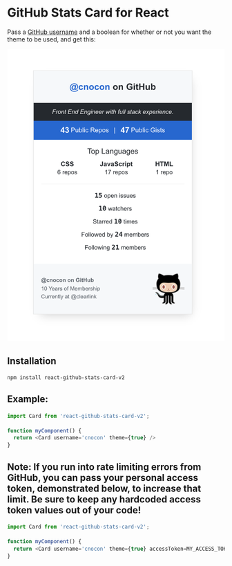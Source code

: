 # GitHub Stats Card for React

Pass a [GitHub username](https://docs.github.com/en/free-pro-team@latest/github/setting-up-and-managing-your-github-user-account/remembering-your-github-username-or-email) and a boolean for whether or not you want the theme to be used, and get this:

![Widget Screenshot](stat-card-preview.png)

## Installation

```bash
npm install react-github-stats-card-v2
```

## Example:

```js
import Card from 'react-github-stats-card-v2';

function myComponent() {
  return <Card username='cnocon' theme={true} />
}
```

## Note: If you run into rate limiting errors from GitHub, you can pass your personal access token, demonstrated below, to increase that limit. Be sure to keep any hardcoded access token values out of your code!

```js
import Card from 'react-github-stats-card-v2';

function myComponent() {
  return <Card username='cnocon' theme={true} accessToken=MY_ACCESS_TOKEN/>
}
```
